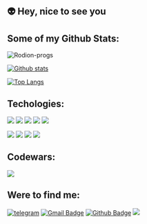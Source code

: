 ## :alien: Hey, nice to see you

## Some of my Github Stats:
<p align=left> <img src=https://komarev.com/ghpvc/?username=Rodion-progs alt=Rodion-progs /> </p>

[![Github stats](https://github-readme-stats.vercel.app/api?username=Rodion-progs&show_icons=true&include_all_commits=true&theme=onedark)](https://github.com/Rodion-progs/github-readme-stats)

[![Top Langs](https://github-readme-stats.vercel.app/api/top-langs/?username=Rodion-progs&layout=compact&theme=onedark&card_width=445)](https://github.com/Rodion-progs/github-readme-stats)


## Techologies:
![](https://img.shields.io/badge/-React.js-61DAFB?logo=react&logoColor=white&style=flat)
![](https://img.shields.io/badge/-JavaScript-F7DF1E?logo=JavaScript&logoColor=white&style=flat)
![](https://img.shields.io/badge/-CSS-1572B6?logo=CSS3&logoColor=white&style=flat)
![](https://img.shields.io/badge/-html-E34F26?logo=html5&logoColor=white&style=flat)
![](https://img.shields.io/badge/-Node.js-339933?logo=Node.js&logoColor=white&style=flat)

![](https://img.shields.io/badge/-Vue.js-4FC08D?logo=Vue.js&logoColor=white&style=flat)
![](https://img.shields.io/badge/-Sass-CC6699?logo=Sass&logoColor=white&style=flat)
![](https://img.shields.io/badge/-Webpack-8DD6F9?logo=Webpack&logoColor=white&style=flat)
![](https://img.shields.io/badge/-Bootstrap-7952B3?logo=Bootstrap&logoColor=white&style=flat)

## Codewars:
<a href="https://www.codewars.com/users/Rodion-progs" ><img src="https://www.codewars.com/users/Rodion-progs/badges/large"></img></a>

## Were to find me:
[![telegram](https://img.shields.io/badge/-USERNAME4?style=flat&logo=telegram&logoColor=white&link=https://t.me/RodionAs)](https://t.me/RodionAs)
[![Gmail Badge](https://img.shields.io/badge/-USERNAME@gmail.com-c14438?style=flat&logo=Gmail&logoColor=white&link=mailto:Asatov.Rodion@gmail.com)](mailto:Asatov.Rodion@gmail.com) 
[![Github Badge](https://img.shields.io/badge/-USERNAME-grey?style=flat&logo=github&logoColor=white&link=https://github.com/Rodion-progs/)](https://www.github.com/Rodion-progs/) 
<a href="https://www.hackerrank.com/as1405503">![](https://img.shields.io/badge/-hackerRank-2EC866?logo=hackerRank&logoColor=white&style=flat)</a>



